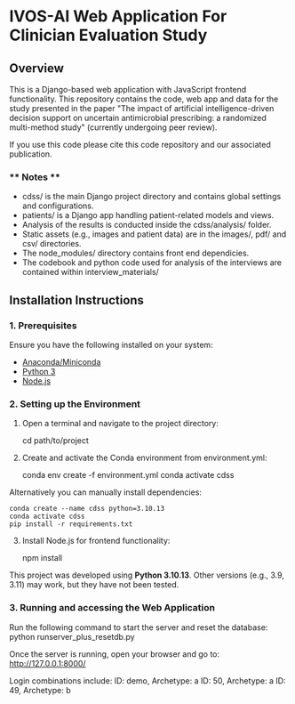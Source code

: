 # IVOS-AI Web Application For Clinician Evaluation Study

## Overview
This is a Django-based web application with JavaScript frontend functionality. This repository contains the code, web app and data for the study presented in the paper "The impact of artificial intelligence-driven decision support on uncertain antimicrobial prescribing: a randomized multi-method study" (currently undergoing peer review).

If you use this code please cite this code repository and our associated publication.

### ** Notes **
- cdss/ is the main Django project directory and contains global settings and configurations.
- patients/ is a Django app handling patient-related models and views.
- Analysis of the results is conducted inside the cdss/analysis/ folder.
- Static assets (e.g., images and patient data) are in the images/, pdf/ and csv/ directories.
- The node_modules/ directory contains front end dependicies.
- The codebook and python code used for analysis of the interviews are contained within interview_materials/

## **Installation Instructions**

### **1. Prerequisites**
Ensure you have the following installed on your system:
- [Anaconda/Miniconda](https://docs.conda.io/en/latest/miniconda.html)
- [Python 3](https://www.python.org/downloads/)
- [Node.js](https://nodejs.org/)

### **2. Setting up the Environment**
1. Open a terminal and navigate to the project directory:

   	cd path/to/project

2. Create and activate the Conda environment from environment.yml:

	conda env create -f environment.yml
	conda activate cdss

Alternatively you can manually install dependencies:

	conda create --name cdss python=3.10.13
	conda activate cdss
	pip install -r requirements.txt

3. Install Node.js for frontend functionality:

	npm install

This project was developed using **Python 3.10.13**. Other versions (e.g., 3.9, 3.11) may work, but they have not been tested.

### **3. Running and accessing the Web Application**

Run the following command to start the server and reset the database: python runserver_plus_resetdb.py

Once the server is running, open your browser and go to: http://127.0.0.1:8000/

Login combinations include:
ID: demo, Archetype: a
ID: 50, Archetype: a
ID: 49, Archetype: b


